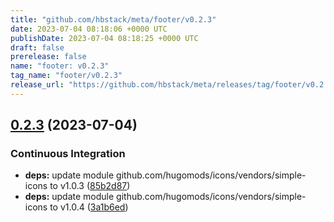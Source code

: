 ```yaml
---
title: "github.com/hbstack/meta/footer/v0.2.3"
date: 2023-07-04 08:18:06 +0000 UTC
publishDate: 2023-07-04 08:18:25 +0000 UTC
draft: false
prerelease: false
name: "footer: v0.2.3"
tag_name: "footer/v0.2.3"
release_url: "https://github.com/hbstack/meta/releases/tag/footer/v0.2.3"
---
```


## [0.2.3](https://github.com/hbstack/meta/compare/footer/v0.2.2...footer/v0.2.3) (2023-07-04)


### Continuous Integration

* **deps:** update module github.com/hugomods/icons/vendors/simple-icons to v1.0.3 ([85b2d87](https://github.com/hbstack/meta/commit/85b2d8716901e5a94584ee7d318c516c01acc4ff))
* **deps:** update module github.com/hugomods/icons/vendors/simple-icons to v1.0.4 ([3a1b6ed](https://github.com/hbstack/meta/commit/3a1b6ed92813dbe3567ccba99978e6e8fe787f2d))
